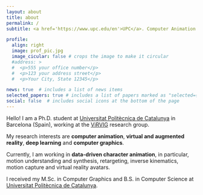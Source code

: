 ```yaml
---
layout: about
title: about
permalink: /
subtitle: <a href='https://www.upc.edu/en'>UPC</a>. Computer Animation. Machine Learning. Computer Graphics. XR.

profile:
  align: right
  image: prof_pic.jpg
  image_cicular: false # crops the image to make it circular
  #address: >
  #  <p>555 your office number</p>
  #  <p>123 your address street</p>
  #  <p>Your City, State 12345</p>

news: true  # includes a list of news items
selected_papers: true # includes a list of papers marked as "selected={true}"
social: false  # includes social icons at the bottom of the page
---
```


Hello! I am a Ph.D. student at [Universitat Politècnica de Catalunya](https://www.upc.edu/en) in Barcelona (Spain), working at the [ViRVIG](https://www.virvig.eu/) research group.

My research interests are **computer animation**, **virtual and augmented reality**, **deep learning** and **computer graphics**.

Currently, I am working in **data-driven character animation**, in particular, motion understanding and synthesis, retargeting, inverse kinematics, motion capture and virtual reality avatars. 

I received my M.Sc. in Computer Graphics and B.S. in Computer Science at [Universitat Politècnica de Catalunya](https://www.upc.edu/en).